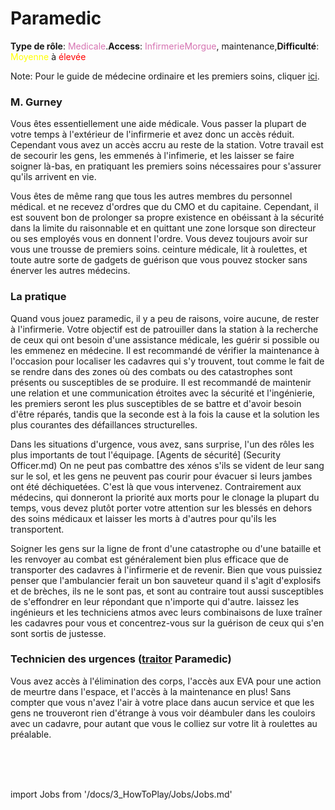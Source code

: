# Paramedic

**Type de rôle**: <font color= "#d673b2">Medicale</font>.**Access**: <font color="#d673b2">Infirmerie</font><font color="#d673b2">Morgue</font>, maintenance,**Difficulté**: <font color="Yellow">Moyenne</font> à <font color="Red">élevée</font>

Note: Pour le guide de médecine ordinaire et les premiers soins, cliquer [ici](Medical-Doctor.md).

### M. Gurney

Vous êtes essentiellement une aide médicale. Vous passer la plupart de votre temps à l'extérieur de l'infirmerie et avez donc un accès réduit. Cependant vous avez un accès accru au reste de la station. Votre travail est de secourir les gens, les emmenés à l'infimerie, et les laisser se faire soigner là-bas, en pratiquant les premiers soins nécessaires pour s'assurer qu'ils arrivent en vie.

Vous êtes de même rang que tous les autres membres du personnel médical. et ne recevez d'ordres que du CMO et du capitaine. Cependant, il est souvent bon de prolonger sa propre existence en obéissant à la sécurité dans la limite du raisonnable et en quittant une zone lorsque son directeur ou ses employés vous en donnent l'ordre. Vous devez toujours avoir sur vous une trousse de premiers soins. ceinture médicale, lit à roulettes, et toute autre sorte de gadgets de guérison que vous pouvez stocker sans énerver les autres médecins.

### La pratique

Quand vous jouez paramedic, il y a peu de raisons, voire aucune, de rester à l'infirmerie. Votre objectif est de patrouiller dans la station à la recherche de ceux qui ont besoin d'une assistance médicale, les guérir si possible ou les emmenez en médecine. Il est recommandé de vérifier la maintenance à l'occasion pour localiser les cadavres qui s'y trouvent, tout comme le fait de se rendre dans des zones où des combats ou des catastrophes sont présents ou susceptibles de se produire. Il est recommandé de maintenir une relation et une communication étroites avec la sécurité et l'ingénierie, les premiers seront les plus susceptibles de se battre et d'avoir besoin d'être réparés, tandis que la seconde est à la fois la cause et la solution les plus courantes des défaillances structurelles.

Dans les situations d'urgence, vous avez, sans surprise, l'un des rôles les plus importants de tout l'équipage. [Agents de sécurité] (Security Officer.md) On ne peut pas combattre des xénos s'ils se vident de leur sang sur le sol, et les gens ne peuvent pas courir pour évacuer si leurs jambes ont été déchiquetées. C'est là que vous intervenez. Contrairement aux médecins, qui donneront la priorité aux morts pour le clonage la plupart du temps, vous devez plutôt porter votre attention sur les blessés en dehors des soins médicaux et laisser les morts à d'autres pour qu'ils les transportent.

Soigner les gens sur la ligne de front d'une catastrophe ou d'une bataille et les renvoyer au combat est généralement bien plus efficace que de transporter des cadavres à l'infirmerie et de revenir. Bien que vous puissiez penser que l'ambulancier ferait un bon sauveteur quand il s'agit d'explosifs et de brèches, ils ne le sont pas, et sont au contraire tout aussi susceptibles de s'effondrer en leur répondant que n'importe qui d'autre. laissez les ingénieurs et les techniciens atmos avec leurs combinaisons de luxe traîner les cadavres pour vous et concentrez-vous sur la guérison de ceux qui s'en sont sortis de justesse.

### Technicien des urgences ([traitor](traitor.md) Paramedic)

Vous avez accès à l'élimination des corps, l'accès aux EVA pour une action de meurtre dans l'espace, et l'accès à la maintenance en plus! Sans compter que vous n'avez l'air à votre place dans aucun service et que les gens ne trouveront rien d'étrange à vous voir déambuler dans les couloirs avec un cadavre, pour autant que vous le colliez sur votre lit à roulettes au préalable.

  <br/>
<br/>
<br/>

import Jobs from '/docs/3_HowToPlay/Jobs/Jobs.md'

<Jobs />
